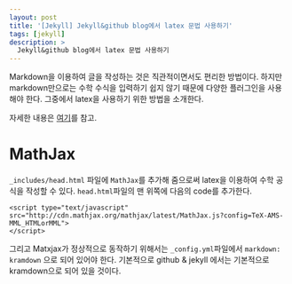 ```yaml
---
layout: post
title: '[Jekyll] Jekyll&github blog에서 latex 문법 사용하기'
tags: [jekyll]
description: >
  Jekyll&github blog에서 latex 문법 사용하기
---
```


Markdown을 이용하여 글을 작성하는 것은 직관적이면서도 편리한 방법이다. 하지만 markdown만으로는 수학 수식을 입력하기 쉽지 않기 때문에 다양한 플러그인을 사용해야 한다. 그중에서 latex을 사용하기 위한 방법을 소개한다.

자세한 내용은 [여기](http://www.dianacai.com/blog/2015/09/12/making-blog/)를 참고.

# MathJax

`_includes/head.html` 파일에 `MathJax`를 추가해 줌으로써 latex을 이용하여 수학 공식을 작성할 수 있다. `head.html`파일의 맨 위쪽에 다음의 code를 추가한다.

```
<script type="text/javascript" src="http://cdn.mathjax.org/mathjax/latest/MathJax.js?config=TeX-AMS-MML_HTMLorMML">
</script>
```

그리고 Matxjax가 정상적으로 동작하기 위해서는 `_config.yml`파일에서 `markdown: kramdown` 으로 되어 있어야 한다. 기본적으로 github & jekyll 에서는 기본적으로 kramdown으로 되어 있을 것이다. 
